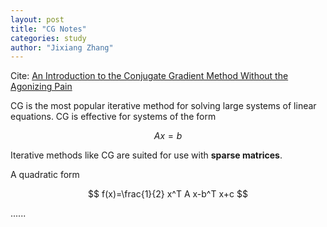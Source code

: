 ```yaml
---
layout: post
title: "CG Notes"
categories: study
author: "Jixiang Zhang"
---
```


Cite: [An Introduction to the Conjugate Gradient Method Without the Agonizing Pain](https://www.cs.cmu.edu/~quake-papers/painless-conjugate-gradient.pdf)

CG is the most popular iterative method for solving large systems of linear equations. CG is effective
for systems of the form

$$
Ax=b
$$

Iterative methods like CG are suited for use with **sparse matrices**.

A quadratic form

$$
f(x)=\frac{1}{2} x^T A x-b^T x+c
$$

......
